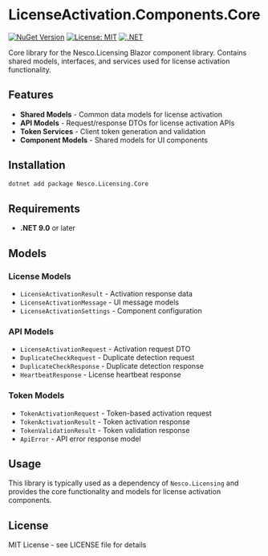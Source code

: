 # LicenseActivation.Components.Core

[![NuGet Version](https://img.shields.io/nuget/v/Nesco.Licensing.Core)](https://www.nuget.org/packages/Nesco.Licensing.Core/)
[![License: MIT](https://img.shields.io/badge/License-MIT-yellow.svg)](https://opensource.org/licenses/MIT)
[![.NET](https://img.shields.io/badge/.NET-9.0-512BD4)](https://dotnet.microsoft.com)

Core library for the Nesco.Licensing Blazor component library. Contains shared models, interfaces, and services used for license activation functionality.

## Features

- **Shared Models** - Common data models for license activation
- **API Models** - Request/response DTOs for license activation APIs
- **Token Services** - Client token generation and validation
- **Component Models** - Shared models for UI components

## Installation

```bash
dotnet add package Nesco.Licensing.Core
```

## Requirements

- **.NET 9.0** or later

## Models

### License Models
- `LicenseActivationResult` - Activation response data
- `LicenseActivationMessage` - UI message models
- `LicenseActivationSettings` - Component configuration

### API Models  
- `LicenseActivationRequest` - Activation request DTO
- `DuplicateCheckRequest` - Duplicate detection request
- `DuplicateCheckResponse` - Duplicate detection response
- `HeartbeatResponse` - License heartbeat response

### Token Models
- `TokenActivationRequest` - Token-based activation request
- `TokenActivationResult` - Token activation response
- `TokenValidationResult` - Token validation response
- `ApiError` - API error response model

## Usage

This library is typically used as a dependency of `Nesco.Licensing` and provides the core functionality and models for license activation components.

## License

MIT License - see LICENSE file for details
